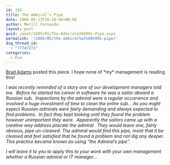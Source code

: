 ```yaml
---
id: 195
title: The Admiral’s Pipe
date: 2005-05-13T16:50:56+00:00
author: Merill Fernando
layout: post
guid: /post/2005/05/The-Admirale28099s-Pipe.aspx
permalink: '/2005/05/the-admiral%e2%80%99s-pipe/'
dsq_thread_id:
  - "77747271"
categories:
  - Fun
---
```

<p><a href="http://blogs.msdn.com/brada/archive/2005/05/12/417064.aspx">Brad Adams</a> posted this piece. I hope none of *my* management is reading this!</p>
<p><em>I was recently reminded of a story one of our development managers told me.&nbsp; Before he started his career in software he was a sailor aboard a Russian sub.&nbsp; Inspections by the admiral were a regular occurrence and involved a huge investment of time to clean the entire sub&hellip; As you might expect Russian admirals were fairly demanding and always expected to find problems.&nbsp; In fact they kept looking until they found the problem however unimportant they were.&nbsp; Apparently the sailors came up with a creative way address placate the admiral.&nbsp; They would leave one, fairly obvious, pipe un-cleaned. The admiral would find this pipe, insist that it be cleaned and feel satisfied that he found a problem and not dig any deeper.&nbsp; This practice became known as using &ldquo;the Admiral&rsquo;s pipe&rdquo;.&nbsp; </em></p>
<p><em>I will leave it to you to apply this to your work with your own management whether a Russian admiral or IT manager&hellip;&nbsp; <br /></em></p>